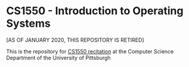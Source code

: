 # CS1550 - Introduction to Operating Systems
[AS OF JANUARY 2020, THIS REPOSITORY IS RETIRED]

This is the repository for [CS1550 recitation](http://cs.pitt.edu/~moh18/pages/cs1550.html) at the Computer Science Department of the University of Pittsburgh


